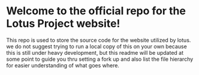 # Welcome to the official repo for the Lotus Project website!
This repo is used to store the source code for the website utilized by lotus. we do not suggest trying to run a local copy of this on your own because this is still under heavy development, but this readme will be updated at some point to guide you thru setting a fork up and also list the file hierarchy for easier understanding of what goes where.
